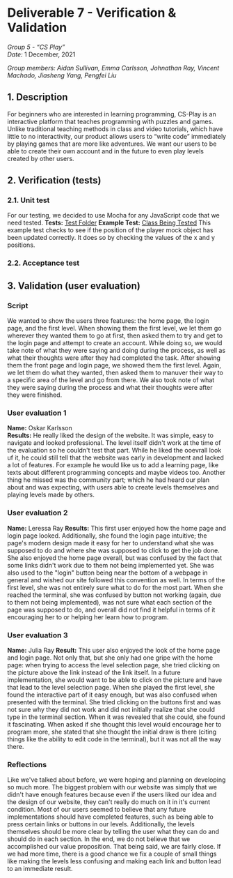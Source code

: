 # Deliverable 7 - Verification & Validation

*Group 5 - “CS Play”*   
*Date:* 1 December, 2021

*Group members: Aidan Sullivan, Emma Carlsson, Johnathan Ray, Vincent Machado, Jiasheng Yang, Pengfei Liu*  

## 1. Description
For beginners who are interested in learning programming, CS-Play is an interactive platform that teaches programming with puzzles and games. Unlike traditional teaching methods in class and video tutorials, which have little to no interactivity, our product allows users to “write code” immediately by playing games that are more like adventures. We want our users to be able to create their own account and in the future to even play levels created by other users. 

## 2. Verification (tests)


### 2.1. Unit test
For our testing, we decided to use Mocha for any JavaScript code that we need tested.
**Tests:** [Test Folder](https://github.com/jdr479/CS-Play/tree/main/website/tests)
**Example Test:** [Class Being Tested](https://github.com/jdr479/CS-Play/blob/main/website/Levels/level01.js)
This example test checks to see if the position of the player mock object has been updated correctly. It does so by checking the values of the x and y positions. 


### 2.2. Acceptance test


## 3. Validation (user evaluation)

### Script
We wanted to show the users three features: the home page, the login page, and the first level. When showing them the first level, we let them go wherever they wanted them to go at first, then asked them to try and get to the login page and attempt to create an account. While doing so, we would take note of what they were saying and doing during the process, as well as what their thoughts were after they had completed the task. After showing them the front page and login page, we showed them the first level. Again, we let them do what they wanted, then asked them to manuver their way to a specific area of the level and go from there. We also took note of what they were saying during the process and what their thoughts were after they were finished.

### User evaluation 1
**Name:** Oskar Karlsson    
**Results:** He really liked the design of the website. It was simple, easy to navigate and looked professional. The level itself didn't work at the time of the evaluation so he couldn't test that part. While he liked the ooevrall look uf it, he could still tell that the website was early in development and lacked a lot of features. For example he would like us to add a learning page, like texts about different programming concepts and maybe videos too. Another thing he missed was the community part; which he had heard our plan about and was expecting, with users able to create levels themselves and playing levels made by others.   

### User evaluation 2
**Name:** Leressa Ray
**Results:** This first user enjoyed how the home page and login page looked. Additionally, she found the login page intuitive; the page's modern design made it easy for her to understand what she was supposed to do and where she was supposed to click to get the job done. She also enjoyed the home page overall, but was confused by the fact that some links didn't work due to them not being implemented yet. She was also used to the "login" button being near the bottom of a webpage in general and wished our site followed this convention as well. In terms of the first level, she was not entirely sure what to do for the most part. When she reached the terminal, she was confused by button not working (again, due to them not being implemented), was not sure what each section of the page was supposed to do, and overall did not find it helpful in terms of it encouraging her to or helping her learn how to program.

### User evaluation 3
**Name:** Julia Ray
**Result:** This user also enjoyed the look of the home page and login page. Not only that, but she only had one gripe with the home page: when trying to access the level selection page, she tried clicking on the picture above the link instead of the link itself. In a future implementation, she would want to be able to click on the picture and have that lead to the level selection page. When she played the first level, she found the interactive part of it easy enough, but was also confused when presented with the terminal. She tried clicking on the buttons first and was not sure why they did not work and did not initially realize that she could type in the terminal section. When it was revealed that she could, she found it fascinating. When asked if she thought this level would encourage her to program more, she stated that she thought the initial draw is there (citing things like the ability to edit code in the terminal), but it was not all the way there.

### Reflections
Like we've talked about before, we were hoping and planning on developing so much more. The biggest problem with our website was simply that we didn't have enough features because even if the users liked our idea and the design of our website, they can't really do much on it in it's current condition. Most of our users seemed to believe that any future implementations should have completed features, such as being able to press certain links or buttons in our levels. Additionally, the levels themselves should be more clear by telling the user what they can do and should do in each section. In the end, we do not believe that we accomplished our value proposition. That being said, we are fairly close. If we had more time, there is a good chance we fix a couple of small things like making the levels less confusing and making each link and button lead to an immediate result.

